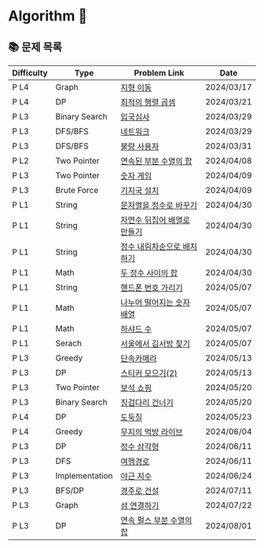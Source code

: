 # Algorithm 🥕

## 📚 문제 목록

| Difficulty | Type           | Problem Link                                                                                   | Date       |
| ---------- | -------------- | ---------------------------------------------------------------------------------------------- | ---------- |
| P L4       | Graph          | [지형 이동](https://school.programmers.co.kr/learn/courses/30/lessons/62050)                   | 2024/03/17 |
| P L4       | DP             | [최적의 행렬 곱셈](https://school.programmers.co.kr/learn/courses/30/lessons/12942)            | 2024/03/21 |
| P L3       | Binary Search  | [입국심사](https://school.programmers.co.kr/learn/courses/30/lessons/43238)                    | 2024/03/29 |
| P L3       | DFS/BFS        | [네트워크](https://school.programmers.co.kr/learn/courses/30/lessons/43162)                    | 2024/03/29 |
| P L3       | DFS/BFS        | [불량 사용자](https://school.programmers.co.kr/learn/courses/30/lessons/64064)                 | 2024/03/31 |
| P L2       | Two Pointer    | [연속된 부분 수열의 합](https://school.programmers.co.kr/learn/courses/30/lessons/178870)      | 2024/04/08 |
| P L3       | Two Pointer    | [숫자 게임](https://school.programmers.co.kr/learn/courses/30/lessons/12987)                   | 2024/04/09 |
| P L3       | Brute Force    | [기지국 설치](https://school.programmers.co.kr/learn/courses/30/lessons/12979)                 | 2024/04/09 |
| P L1       | String         | [문자열을 정수로 바꾸기](https://school.programmers.co.kr/learn/courses/30/lessons/12925)      | 2024/04/30 |
| P L1       | String         | [자연수 뒤집어 배열로 만들기](https://school.programmers.co.kr/learn/courses/30/lessons/12932) | 2024/04/30 |
| P L1       | String         | [정수 내림차순으로 배치하기](https://school.programmers.co.kr/learn/courses/30/lessons/12933)  | 2024/04/30 |
| P L1       | Math           | [두 정수 사이의 합](https://school.programmers.co.kr/learn/courses/30/lessons/12912)           | 2024/04/30 |
| P L1       | String         | [핸드폰 번호 가리기](https://school.programmers.co.kr/learn/courses/30/lessons/12948)          | 2024/05/07 |
| P L1       | Math           | [나누어 떨어지는 숫자 배열](https://school.programmers.co.kr/learn/courses/30/lessons/12910)   | 2024/05/07 |
| P L1       | Math           | [하샤드 수](https://school.programmers.co.kr/learn/courses/30/lessons/12947)                   | 2024/05/07 |
| P L1       | Serach         | [서울에서 김서방 찾기](https://school.programmers.co.kr/learn/courses/30/lessons/12919)        | 2024/05/07 |
| P L3       | Greedy         | [단속카메라](https://school.programmers.co.kr/learn/courses/30/lessons/42884)                  | 2024/05/13 |
| P L3       | DP             | [스티커 모으기(2)](https://school.programmers.co.kr/learn/courses/30/lessons/12971)            | 2024/05/13 |
| P L3       | Two Pointer    | [보석 쇼핑](https://school.programmers.co.kr/learn/courses/30/lessons/67258)                   | 2024/05/20 |
| P L3       | Binary Search  | [징검다리 건너기](https://school.programmers.co.kr/learn/courses/30/lessons/64062)             | 2024/05/20 |
| P L4       | DP             | [도둑질](https://school.programmers.co.kr/learn/courses/30/lessons/42897)                      | 2024/05/23 |
| P L4       | Greedy         | [무지의 먹방 라이브](https://school.programmers.co.kr/learn/courses/30/lessons/42891)          | 2024/06/04 |
| P L3       | DP             | [정수 삼각형](https://school.programmers.co.kr/learn/courses/30/lessons/43105)                 | 2024/06/11 |
| P L3       | DFS            | [여행경로](https://school.programmers.co.kr/learn/courses/30/lessons/43164)                    | 2024/06/11 |
| P L3       | Implementation | [야근 지수](https://school.programmers.co.kr/learn/courses/30/lessons/12927)                   | 2024/06/24 |
| P L3       | BFS/DP         | [경주로 건설](https://school.programmers.co.kr/learn/courses/30/lessons/67259)                 | 2024/07/11 |
| P L3       | Graph          | [섬 연결하기](https://school.programmers.co.kr/learn/courses/30/lessons/42861)                 | 2024/07/22 |
| P L3       | DP             | [연속 펄스 부분 수열의 합](https://school.programmers.co.kr/learn/courses/30/lessons/161988)   | 2024/08/01 |
